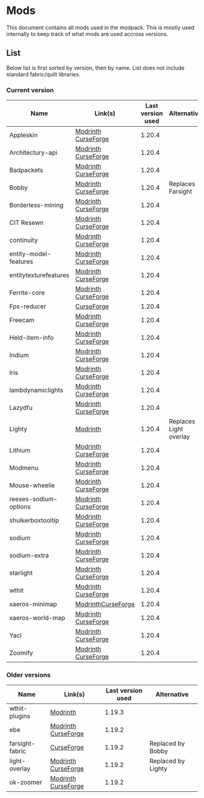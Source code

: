 # Mods
This document contains all mods used in the modpack. This is mostly used internally to keep track of what mods are used accross versions.

## List
Below list is first sorted by version, then by name. List does not include standard fabric/quilt libraries.

### Current version
| Name                  | Link(s)                                                                                                                                              | Last version used | Alternative            |
| --------------------- | ---------------------------------------------------------------------------------------------------------------------------------------------------- | ----------------- | ---------------------- |
| Appleskin             | [Modrinth](https://modrinth.com/mod/appleskin) [CurseForge](https://www.curseforge.com/minecraft/mc-mods/appleskin)                                  | 1.20.4            |                        |
| Architectury-api      | [Modrinth](https://modrinth.com/mod/architectury-api) [CurseForge](https://www.curseforge.com/minecraft/mc-mods/architectury-api)                    | 1.20.4            |                        |
| Badpackets            | [Modrinth](https://modrinth.com/mod/badpackets) [CurseForge](https://www.curseforge.com/minecraft/mc-mods/badpackets)                                | 1.20.4            |                        |
| Bobby                 | [Modrinth](https://modrinth.com/mod/bobby) [CurseForge](https://www.curseforge.com/minecraft/mc-mods/bobby)                                          | 1.20.4            | Replaces Farsight      |
| Borderless-mining     | [Modrinth](https://modrinth.com/mod/borderless-mining) [CurseForge](https://www.curseforge.com/minecraft/mc-mods/borderless-mining)                  | 1.20.4            |                        |
| CIT Resewn            | [Modrinth](https://modrinth.com/mod/cit-resewn) [CurseForge](https://www.curseforge.com/minecraft/mc-mods/cit-resewn)                                | 1.20.4            |                        |
| continuity            | [Modrinth](https://modrinth.com/mod/continuity) [CurseForge](https://www.curseforge.com/minecraft/mc-mods/continuity)                                | 1.20.4            |                        |
| entity-model-features | [Modrinth](https://modrinth.com/mod/entity-model-features) [CurseForge](https://www.curseforge.com/minecraft/mc-mods/entity-model-features)          | 1.20.4            |                        |
| entitytexturefeatures | [Modrinth](https://modrinth.com/mod/entitytexturefeatures) [CurseForge](https://www.curseforge.com/minecraft/mc-mods/entity-texture-features-fabric) | 1.20.4            |                        |
| Ferrite-core          | [Modrinth](https://modrinth.com/mod/ferrite-core) [CurseForge](https://www.curseforge.com/minecraft/mc-mods/ferritecore-fabric)                      | 1.20.4            |                        |
| Fps-reducer           | [CurseForge](https://www.curseforge.com/minecraft/mc-mods/fps-reducer)                                                                               | 1.20.4            |                        |
| Freecam               | [Modrinth](https://modrinth.com/mod/freecam) [CurseForge](https://www.curseforge.com/minecraft/mc-mods/free-cam)                                     | 1.20.4            |                        |
| Held-item-info        | [Modrinth](https://modrinth.com/mod/held-item-info) [CurseForge](https://www.curseforge.com/minecraft/mc-mods/held-item-info)                        | 1.20.4            |                        |
| Indium                | [Modrinth](https://modrinth.com/mod/indium) [CurseForge](https://www.curseforge.com/minecraft/mc-mods/indium)                                        | 1.20.4            |                        |
| Iris                  | [Modrinth](https://modrinth.com/mod/iris) [CurseForge](https://www.curseforge.com/minecraft/mc-mods/irisshaders)                                     | 1.20.4            |                        |
| lambdynamiclights     | [Modrinth](https://modrinth.com/mod/lambdynamiclights) [CurseForge](https://www.curseforge.com/minecraft/mc-mods/lambdynamiclights)                  | 1.20.4            |                        |
| Lazydfu               | [Modrinth](https://modrinth.com/mod/lazydfu) [CurseForge](https://www.curseforge.com/minecraft/mc-mods/lazydfu)                                      | 1.20.4            |                        |
| Lighty                | [Modrinth](https://modrinth.com/mod/lighty)                                                                                                          | 1.20.4            | Replaces Light overlay |
| Lithium               | [Modrinth](https://modrinth.com/mod/lithium) [CurseForge](https://www.curseforge.com/minecraft/mc-mods/lithium)                                      | 1.20.4            |                        |
| Modmenu               | [Modrinth](https://modrinth.com/mod/modmenu) [CurseForge](https://www.curseforge.com/minecraft/mc-mods/modmenu)                                      | 1.20.4            |                        |
| Mouse-wheelie         | [Modrinth](https://modrinth.com/mod/mouse-wheelie) [CurseForge](https://www.curseforge.com/minecraft/mc-mods/mouse-wheelie)                          | 1.20.4            |                        |
| reeses-sodium-options | [Modrinth](https://modrinth.com/mod/reeses-sodium-options) [CurseForge](https://www.curseforge.com/minecraft/mc-mods/reeses-sodium-options)          | 1.20.4            |                        |
| shulkerboxtooltip     | [Modrinth](https://modrinth.com/mod/shulkerboxtooltip) [CurseForge](https://www.curseforge.com/minecraft/mc-mods/shulkerboxtooltip)                  | 1.20.4            |                        |
| sodium                | [Modrinth](https://modrinth.com/mod/sodium) [CurseForge](https://www.curseforge.com/minecraft/mc-mods/sodium)                                        | 1.20.4            |                        |
| sodium-extra          | [Modrinth](https://modrinth.com/mod/sodium-extra) [CurseForge](https://www.curseforge.com/minecraft/mc-mods/sodium-extra)                            | 1.20.4            |                        |
| starlight             | [Modrinth](https://modrinth.com/mod/starlight) [CurseForge](https://www.curseforge.com/minecraft/mc-mods/starlight)                                  | 1.20.4            |                        |
| wthit                 | [Modrinth](https://modrinth.com/mod/wthit) [CurseForge](https://www.curseforge.com/minecraft/mc-mods/wthit)                                          | 1.20.4            |                        |
| xaeros-minimap        | [Modrinth](https://modrinth.com/mod/xaeros-minimap)[CurseForge](https://www.curseforge.com/minecraft/mc-mods/xaeros-minimap)                         | 1.20.4            |                        |
| xaeros-world-map      | [Modrinth](https://modrinth.com/mod/xaeros-world-map) [CurseForge](https://www.curseforge.com/minecraft/mc-mods/xaeros-world-map)                    | 1.20.4            |                        |
| Yacl                  | [Modrinth](https://modrinth.com/mod/yacl) [CurseForge](https://www.curseforge.com/minecraft/mc-mods/yacl)                                            | 1.20.4            |                        |
| Zoomify               | [Modrinth](https://modrinth.com/mod/zoomify) [CurseForge](https://www.curseforge.com/minecraft/mc-mods/zoomify)                                      | 1.20.4            |                        |

### Older versions
| Name              | Link(s)                                                                                                                             | Last version used | Alternative        |
| ----------------- | ----------------------------------------------------------------------------------------------------------------------------------- | ----------------- | ------------------ |
| wthit-plugins     | [Modrinth](https://modrinth.com/mod/wthit-plugins)                                                                                  | 1.19.3            |                    |
| ebe               | [Modrinth](https://modrinth.com/mod/ebe) [CurseForge](https://www.curseforge.com/minecraft/mc-mods/enhanced-block-entities)         | 1.19.2            |                    |
| farsight-fabric   | [CurseForge](https://www.curseforge.com/minecraft/mc-mods/farsight-fabric)                                                          | 1.19.2            | Replaced by Bobby  |
| light-overlay     | [Modrinth](https://modrinth.com/mod/light-overlay) [CurseForge](https://www.curseforge.com/minecraft/mc-mods/light-overlay)         | 1.19.2            | Replaced by Lighty |
| ok-zoomer         | [Modrinth](https://modrinth.com/mod/ok-zoomer) [CurseForge](https://www.curseforge.com/minecraft/mc-mods/ok-zoomer)                 | 1.19.2            |                    |